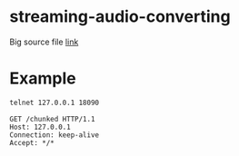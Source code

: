 # streaming-audio-converting

Big source file [link](https://drive.google.com/file/d/1lD2jqwZueB6CFzBMSg_J-CXfSJ79v9Mj)

# Example

```bash
telnet 127.0.0.1 18090
```

```
GET /chunked HTTP/1.1
Host: 127.0.0.1
Connection: keep-alive
Accept: */*

```